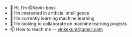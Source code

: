 - 👋 Hi, I’m @Kevin-boss
- 👀 I’m interested in artificial intelligence
- 🌱 I’m currently learning machine learning
- 💞️ I’m looking to collaborate on machine learning projects
- 📫 How to reach me -- vinkekum@gmail.com

<!---
Kevin-boss/Kevin-boss is a ✨ special ✨ repository because its `README.md` (this file) appears on your GitHub profile.
You can click the Preview link to take a look at your changes.
--->
